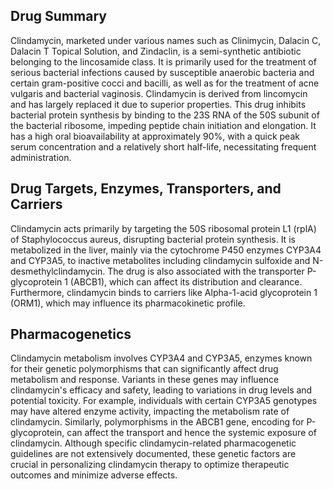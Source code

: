 ## Drug Summary
Clindamycin, marketed under various names such as Clinimycin, Dalacin C, Dalacin T Topical Solution, and Zindaclin, is a semi-synthetic antibiotic belonging to the lincosamide class. It is primarily used for the treatment of serious bacterial infections caused by susceptible anaerobic bacteria and certain gram-positive cocci and bacilli, as well as for the treatment of acne vulgaris and bacterial vaginosis. Clindamycin is derived from lincomycin and has largely replaced it due to superior properties. This drug inhibits bacterial protein synthesis by binding to the 23S RNA of the 50S subunit of the bacterial ribosome, impeding peptide chain initiation and elongation. It has a high oral bioavailability at approximately 90%, with a quick peak serum concentration and a relatively short half-life, necessitating frequent administration.

## Drug Targets, Enzymes, Transporters, and Carriers
Clindamycin acts primarily by targeting the 50S ribosomal protein L1 (rplA) of Staphylococcus aureus, disrupting bacterial protein synthesis. It is metabolized in the liver, mainly via the cytochrome P450 enzymes CYP3A4 and CYP3A5, to inactive metabolites including clindamycin sulfoxide and N-desmethylclindamycin. The drug is also associated with the transporter P-glycoprotein 1 (ABCB1), which can affect its distribution and clearance. Furthermore, clindamycin binds to carriers like Alpha-1-acid glycoprotein 1 (ORM1), which may influence its pharmacokinetic profile.

## Pharmacogenetics
Clindamycin metabolism involves CYP3A4 and CYP3A5, enzymes known for their genetic polymorphisms that can significantly affect drug metabolism and response. Variants in these genes may influence clindamycin's efficacy and safety, leading to variations in drug levels and potential toxicity. For example, individuals with certain CYP3A5 genotypes may have altered enzyme activity, impacting the metabolism rate of clindamycin. Similarly, polymorphisms in the ABCB1 gene, encoding for P-glycoprotein, can affect the transport and hence the systemic exposure of clindamycin. Although specific clindamycin-related pharmacogenetic guidelines are not extensively documented, these genetic factors are crucial in personalizing clindamycin therapy to optimize therapeutic outcomes and minimize adverse effects.